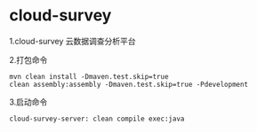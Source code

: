 # cloud-survey

1.cloud-survey 云数据调查分析平台

2.打包命令

    mvn clean install -Dmaven.test.skip=true
    clean assembly:assembly -Dmaven.test.skip=true -Pdevelopment

3.启动命令

    cloud-survey-server: clean compile exec:java